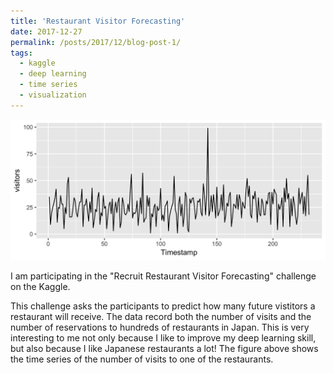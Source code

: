 ```yaml
---
title: 'Restaurant Visitor Forecasting'
date: 2017-12-27
permalink: /posts/2017/12/blog-post-1/
tags:
  - kaggle
  - deep learning
  - time series
  - visualization
---
```


![alt text](https://github.com/bellowswang/bellowswang.github.io/raw/master/images/ts20171227.jpeg)

I am participating in the "Recruit Restaurant Visitor Forecasting" challenge on the Kaggle.

This challenge asks the participants to predict how many future vistitors a restaurant will receive. The data record both the number of visits and the number of reservations to hundreds of restaurants in Japan. This is very interesting to me not only because I like to improve my deep learning skill, but also because I like Japanese restaurants a lot! The figure above shows the time series of the number of visits to one of the restaurants.